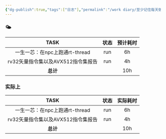 ```yaml
---
{"dg-publish":true,"tags":["日志"],"permalink":"/work diary/至少记住每天做了什么/2024-06-21：周五/","dgPassFrontmatter":true}
---
```


### 🌤

|          TASK          | 状态  | 预计耗时 |
| :--------------------: | :-: | :--: |
| 一生一芯：在npc上跑通rt-thread  | run |  6h  |
| rv32矢量指令集以及AVX512指令集报告 | run |  4h  |
|         **总计**         |     | 10h  |

### 实际上

|          TASK          | 状态  | 实际耗时 |
| :--------------------: | :-: | :--: |
| 一生一芯：在npc上跑通rt-thread  | run |  6h  |
| rv32矢量指令集以及AVX512指令集报告 | run |  4h  |
|         **总计**         |     | 10h  |
